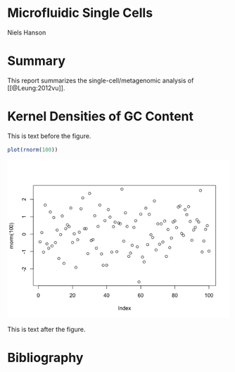 # Microfluidic Single Cells
Niels Hanson  

# Summary

This report summarizes the single-cell/metagenomic analysis of [[@Leung:2012vu]].

# Kernel Densities of GC Content

This is text before the figure.


```r
plot(rnorm(100))
```

![**Figure 1**: Hello](microfluidic_single_cells_files/figure-html/unnamed-chunk-1-1.png) 

This is text after the figure.

# Bibliography
